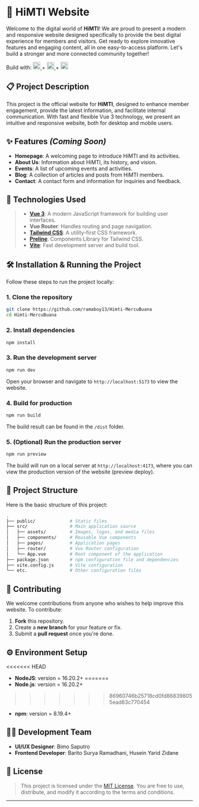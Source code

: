 # 🚀 **HiMTI Website**

Welcome to the digital world of **HiMTI**! We are proud to present a modern and responsive website designed specifically to provide the best digital experience for members and visitors. Get ready to explore innovative features and engaging content, all in one easy-to-access platform. Let's build a stronger and more connected community together!

<div >
Build with:
  <a margin-right="20px" target="_blank" href="https://vuejs.org/">
    <img height="20" src="https://cdn.simpleicons.org/vue.js?viewbox=auto" />
  </a> + 
  <a margin-right="20px" target="_blank" href="https://vite.dev/">
    <img height="20" src="https://cdn.simpleicons.org/vite?viewbox=auto" />
  </a>+
  <a margin-right="20px" target="_blank" href="https://tailwindcss.com/">
    <img height="20" src="https://cdn.simpleicons.org/tailwindcss?viewbox=auto" />
  </a>
</div>

## 📋 **Project Description**

This project is the official website for **HiMTI**, designed to enhance member engagement, provide the latest information, and facilitate internal communication. With fast and flexible Vue 3 technology, we present an intuitive and responsive website, both for desktop and mobile users.

## ✨ **Features** _(Coming Soon)_

- **Homepage**: A welcoming page to introduce HiMTI and its activities.
- **About Us**: Information about HiMTI, its history, and vision.
- **Events**: A list of upcoming events and activities.
- **Blog**: A collection of articles and posts from HiMTI members.
- **Contact**: A contact form and information for inquiries and feedback.

## 🔧 **Technologies Used**

> - **[Vue 3](https://vuejs.org/)**: A modern JavaScript framework for building user interfaces.
> - **Vue Router**: Handles routing and page navigation.
> - **[Tailwind CSS](https://tailwindcss.com/)**: A utility-first CSS framework.
> - **[Preline](https://preline.co/)**: Components Library for Tailwind CSS.
> - **[Vite](https://vite.dev/)**: Fast development server and build tool.

## 🛠️ **Installation & Running the Project**

Follow these steps to run the project locally:

### 1. **Clone the repository**

```bash
git clone https://github.com/ramaboy13/Himti-MercuBuana
cd Himti-MercuBuana
```

### 2. **Install dependencies**

```bash
npm install
```

### 3. **Run the development server**

```bash
npm run dev
```

Open your browser and navigate to `http://localhost:5173` to view the website.

### 4. **Build for production**

```bash
npm run build
```

The build result can be found in the `/dist` folder.

### 5. **(Optional) Run the production server**

```bash
npm run preview
```

The build will run on a local server at `http://localhost:4173`, where you can view the production version of the website (preview deploy).

## 📁 **Project Structure**

Here is the basic structure of this project:

```bash
.
├── public/             # Static files
├── src/                # Main application source
│   ├── assets/         # Images, logos, and media files
│   ├── components/     # Reusable Vue components
│   ├── pages/          # Application pages
│   ├── router/         # Vue Router configuration
│   └── App.vue         # Root component of the application
├── package.json        # npm configuration file and dependencies
├── vite.config.js      # Vite configuration
└── etc.                # Other configuration files
```

## 🌱 **Contributing**

We welcome contributions from anyone who wishes to help improve this website. To contribute:

1. **Fork** this repository.
2. Create a **new branch** for your feature or fix.
3. Submit a **pull request** once you're done.

<!-- For more information, please see [CONTRIBUTING.md](#). -->

## ⚙️ **Environment Setup**

<<<<<<< HEAD
- **NodeJS**: version = 16.20.2+
=======
- **Node.js**: version = 16.20.2+
>>>>>>> 86960746b25718cd0fd868398055ead83c770454
- **npm**: version = 8.19.4+

## 👨‍💻 **Development Team**

- **UI/UX Designer**: Bimo Saputro
- **Frontend Developer**: Barito Surya Ramadhani, Husein Yarid Zidane

## 📝 **License**

> This project is licensed under the [MIT License](./LICENSE). You are free to use, distribute, and modify it according to the terms and conditions.

---
